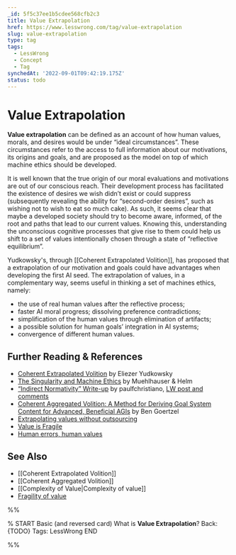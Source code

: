 ```yaml
---
_id: 5f5c37ee1b5cdee568cfb2c3
title: Value Extrapolation
href: https://www.lesswrong.com/tag/value-extrapolation
slug: value-extrapolation
type: tag
tags:
  - LessWrong
  - Concept
  - Tag
synchedAt: '2022-09-01T09:42:19.175Z'
status: todo
---
```


# Value Extrapolation

**Value extrapolation** can be defined as an account of how human values, morals, and desires would be under “ideal circumstances”. These circumstances refer to the access to full information about our motivations, its origins and goals, and are proposed as the model on top of which machine ethics should be developed.

It is well known that the true origin of our moral evaluations and motivations are out of our conscious reach. Their development process has facilitated the existence of desires we wish didn’t exist or could suppress (subsequently revealing the ability for “second-order desires”, such as wishing not to wish to eat so much cake). As such, it seems clear that maybe a developed society should try to become aware, informed, of the root and paths that lead to our current values. Knowing this, understanding the unconscious cognitive processes that give rise to them could help us shift to a set of values intentionally chosen through a state of “reflective equilibrium”.

Yudkowsky's, through [[Coherent Extrapolated Volition]], has proposed that a extrapolation of our motivation and goals could have advantages when developing the first AI seed. The extrapolation of values, in a complementary way, seems useful in thinking a set of machines ethics, namely:

- the use of real human values after the reflective process;
- faster AI moral progress; dissolving preference contradictions;
- simplification of the human values through elimination of artifacts;
- a possible solution for human goals’ integration in AI systems;
- convergence of different human values.

## Further Reading & References

- [Coherent Extrapolated Volition](http://intelligence.org/files/CEV.pdf) by Eliezer Yudkowsky
- [The Singularity and Machine Ethics](http://intelligence.org/files/SaME.pdf) by Muehlhauser & Helm
- [“Indirect Normativity” Write-up](http://ordinaryideas.wordpress.com/2012/04/21/indirect-normativity-write-up/) by paulfchristiano, [LW post and comments](http://lesswrong.com/lw/c0k/formalizing_value_extrapolation/)
- [Coherent Aggregated Volition: A Method for Deriving Goal System Content for Advanced, Beneficial AGIs](http://multiverseaccordingtoben.blogspot.ca/2010/03/coherent-aggregated-volition-toward.html) by Ben Goertzel
- [Extrapolating values without outsourcing](http://lesswrong.com/lw/c1x/extrapolating_values_without_outsourcing/)
- [Value is Fragile](http://lesswrong.com/lw/y3/value_is_fragile/)
- [Human errors, human values](http://lesswrong.com/lw/55n)

## See Also

- [[Coherent Extrapolated Volition]]
- [[Coherent Aggregated Volition]]
- [[Complexity of Value|Complexity of value]]
- [Fragility of value](https://wiki.lesswrong.com/wiki/Fragility_of_value)


%%

% START
Basic (and reversed card)
What is **Value Extrapolation**?
Back: {TODO}
Tags: LessWrong
END

%%
	
